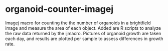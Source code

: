# organoid-counter-imagej
Imagej macro for counting the the number of organoids in a brightfield image and measure the area of each object.
Added are R scripts to analyze the raw data returned by the ijmacro. Pictures of organoid growth are taken each day, and results are plotted per sample to assess differences in growth rate.
